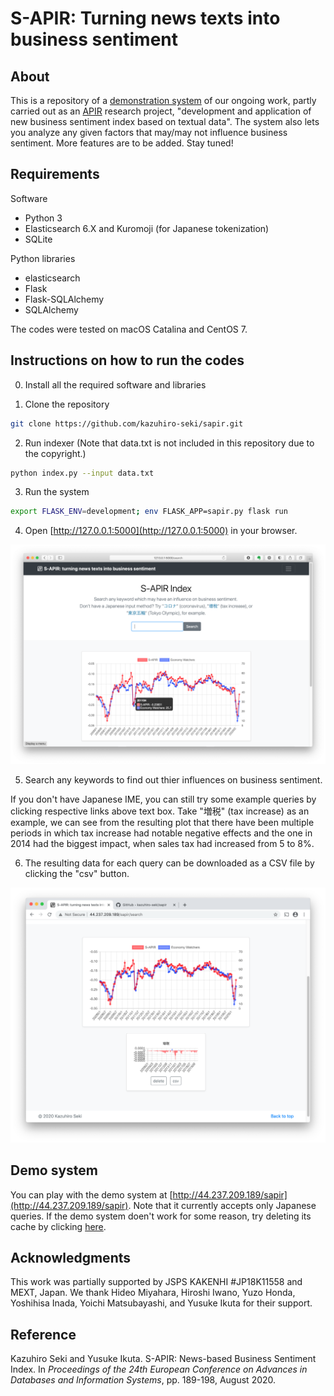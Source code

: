 # S-APIR: Turning news texts into business sentiment

## About

This is a repository of a [demonstration system](http://44.237.209.189/sapir) of our ongoing work, partly carried out as an [APIR](https://www.apir.or.jp) research project, "development and application of new business sentiment index based on textual data". The system also lets you analyze any given factors that may/may not influence business sentiment. More features are to be added. Stay tuned!

## Requirements

Software
 * Python 3
 * Elasticsearch 6.X and Kuromoji (for Japanese tokenization)
 * SQLite

Python libraries
 * elasticsearch
 * Flask
 * Flask-SQLAlchemy
 * SQLAlchemy

The codes were tested on macOS Catalina and CentOS 7.

## Instructions on how to run the codes

0. Install all the required software and libraries

1. Clone the repository
```sh
git clone https://github.com/kazuhiro-seki/sapir.git
```

2. Run indexer (Note that data.txt is not included in this repository due to the copyright.)
```sh
python index.py --input data.txt  
```


3. Run the system
```sh
export FLASK_ENV=development; env FLASK_APP=sapir.py flask run
```

4. Open [http://127.0.0.1:5000](http://127.0.0.1:5000) in your browser. 

<img src="/figs/landing.png" width="600">

5. Search any keywords to find out thier influences on business sentiment. 

If you don't have Japanese IME, you can still try some example queries by clicking respective links above text box.  Take "増税" (tax increase) as an example, we can see from the resulting plot that there have been multiple periods in which tax increase had notable negative effects and the one in 2014 had the biggest impact, when sales tax had increased from 5 to 8%. 

6. The resulting data for each query can be downloaded as a CSV file by clicking the "csv" button. 

<img src="/figs/tax.png" width="600">

## Demo system

You can play with the demo system at [http://44.237.209.189/sapir](http://44.237.209.189/sapir). Note that it currently accepts only Japanese queries. If the demo system doen't work for some reason, try deleting its cache by clicking [here](http://44.237.209.189/sapir/delete).

## Acknowledgments

This work was partially supported by JSPS KAKENHI \#JP18K11558 and MEXT, Japan. We
thank Hideo Miyahara, Hiroshi Iwano, Yuzo Honda, Yoshihisa Inada,
Yoichi Matsubayashi, and Yusuke Ikuta for their support.  

## Reference

Kazuhiro Seki and Yusuke Ikuta. S-APIR: News-based Business Sentiment Index. In *Proceedings of the 24th European Conference on Advances in Databases and Information Systems*, pp. 189-198, August 2020.
